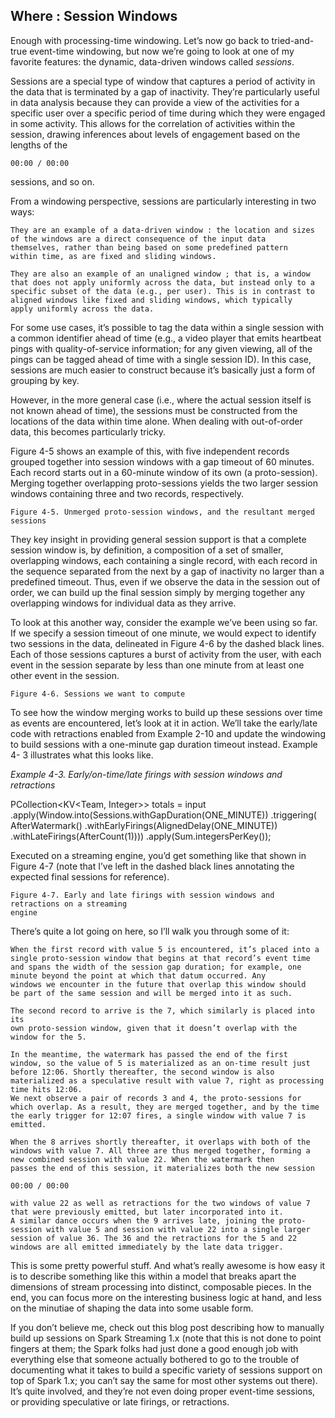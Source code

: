   ## Where : Session Windows

Enough with processing-time windowing. Let’s now go back to tried-and-
true event-time windowing, but now we’re going to look at one of my
favorite features: the dynamic, data-driven windows called _sessions_.

Sessions are a special type of window that captures a period of activity in the
data that is terminated by a gap of inactivity. They’re particularly useful in
data analysis because they can provide a view of the activities for a specific
user over a specific period of time during which they were engaged in some
activity. This allows for the correlation of activities within the session,
drawing inferences about levels of engagement based on the lengths of the

```
00:00 / 00:00
```

sessions, and so on.

From a windowing perspective, sessions are particularly interesting in two
ways:

```
They are an example of a data-driven window : the location and sizes
of the windows are a direct consequence of the input data
themselves, rather than being based on some predefined pattern
within time, as are fixed and sliding windows.
```
```
They are also an example of an unaligned window ; that is, a window
that does not apply uniformly across the data, but instead only to a
specific subset of the data (e.g., per user). This is in contrast to
aligned windows like fixed and sliding windows, which typically
apply uniformly across the data.
```
For some use cases, it’s possible to tag the data within a single session with a
common identifier ahead of time (e.g., a video player that emits heartbeat
pings with quality-of-service information; for any given viewing, all of the
pings can be tagged ahead of time with a single session ID). In this case,
sessions are much easier to construct because it’s basically just a form of
grouping by key.

However, in the more general case (i.e., where the actual session itself is not
known ahead of time), the sessions must be constructed from the locations of
the data within time alone. When dealing with out-of-order data, this
becomes particularly tricky.

Figure 4-5 shows an example of this, with five independent records grouped
together into session windows with a gap timeout of 60 minutes. Each record
starts out in a 60-minute window of its own (a proto-session). Merging
together overlapping proto-sessions yields the two larger session windows
containing three and two records, respectively.


```
Figure 4-5. Unmerged proto-session windows, and the resultant merged sessions
```
They key insight in providing general session support is that a complete
session window is, by definition, a composition of a set of smaller,
overlapping windows, each containing a single record, with each record in
the sequence separated from the next by a gap of inactivity no larger than a
predefined timeout. Thus, even if we observe the data in the session out of
order, we can build up the final session simply by merging together any
overlapping windows for individual data as they arrive.

To look at this another way, consider the example we’ve been using so far. If
we specify a session timeout of one minute, we would expect to identify two
sessions in the data, delineated in Figure 4-6 by the dashed black lines. Each
of those sessions captures a burst of activity from the user, with each event in
the session separate by less than one minute from at least one other event in
the session.


```
Figure 4-6. Sessions we want to compute
```
To see how the window merging works to build up these sessions over time
as events are encountered, let’s look at it in action. We’ll take the early/late
code with retractions enabled from Example 2-10 and update the windowing
to build sessions with a one-minute gap duration timeout instead. Example 4-
3 illustrates what this looks like.

_Example 4-3. Early/on-time/late firings with session windows and retractions_

PCollection<KV<Team, Integer>> totals = input
.apply(Window.into(Sessions.withGapDuration(ONE_MINUTE))
.triggering(
AfterWatermark()
.withEarlyFirings(AlignedDelay(ONE_MINUTE))
.withLateFirings(AfterCount(1))))
.apply(Sum.integersPerKey());

Executed on a streaming engine, you’d get something like that shown in
Figure 4-7 (note that I’ve left in the dashed black lines annotating the
expected final sessions for reference).


```
Figure 4-7. Early and late firings with session windows and retractions on a streaming
engine
```
There’s quite a lot going on here, so I’ll walk you through some of it:

```
When the first record with value 5 is encountered, it’s placed into a
single proto-session window that begins at that record’s event time
and spans the width of the session gap duration; for example, one
minute beyond the point at which that datum occurred. Any
windows we encounter in the future that overlap this window should
be part of the same session and will be merged into it as such.
```
```
The second record to arrive is the 7, which similarly is placed into its
own proto-session window, given that it doesn’t overlap with the
window for the 5.
```
```
In the meantime, the watermark has passed the end of the first
window, so the value of 5 is materialized as an on-time result just
before 12:06. Shortly thereafter, the second window is also
materialized as a speculative result with value 7, right as processing
time hits 12:06.
We next observe a pair of records 3 and 4, the proto-sessions for
which overlap. As a result, they are merged together, and by the time
the early trigger for 12:07 fires, a single window with value 7 is
emitted.
```
```
When the 8 arrives shortly thereafter, it overlaps with both of the
windows with value 7. All three are thus merged together, forming a
new combined session with value 22. When the watermark then
passes the end of this session, it materializes both the new session
```
```
00:00 / 00:00
```

```
with value 22 as well as retractions for the two windows of value 7
that were previously emitted, but later incorporated into it.
A similar dance occurs when the 9 arrives late, joining the proto-
session with value 5 and session with value 22 into a single larger
session of value 36. The 36 and the retractions for the 5 and 22
windows are all emitted immediately by the late data trigger.
```
This is some pretty powerful stuff. And what’s really awesome is how easy it
is to describe something like this within a model that breaks apart the
dimensions of stream processing into distinct, composable pieces. In the end,
you can focus more on the interesting business logic at hand, and less on the
minutiae of shaping the data into some usable form.

If you don’t believe me, check out this blog post describing how to manually
build up sessions on Spark Streaming 1.x (note that this is not done to point
fingers at them; the Spark folks had just done a good enough job with
everything else that someone actually bothered to go to the trouble of
documenting what it takes to build a specific variety of sessions support on
top of Spark 1.x; you can’t say the same for most other systems out there).
It’s quite involved, and they’re not even doing proper event-time sessions, or
providing speculative or late firings, or retractions.
